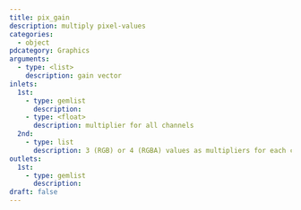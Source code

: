 ```yaml
---
title: pix_gain
description: multiply pixel-values
categories:
  - object
pdcategory: Graphics
arguments:
  - type: <list>
    description: gain vector
inlets:
  1st:
    - type: gemlist
      description:
    - type: <float>
      description: multiplier for all channels
  2nd:
    - type: list
      description: 3 (RGB) or 4 (RGBA) values as multipliers for each channel
outlets:
  1st:
    - type: gemlist
      description:
draft: false
---
```

